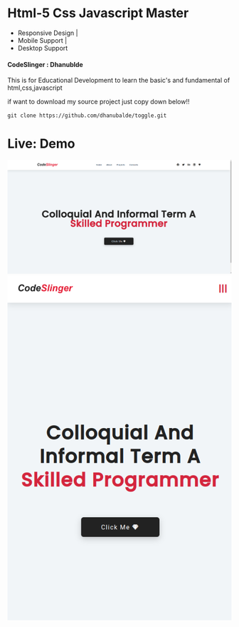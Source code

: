 # Html-5 Css Javascript Master
- Responsive Design | 
- Mobile Support | 
- Desktop Support 
#### CodeSlinger : Dhanublde 




This is for Educational Development to learn the basic's
and fundamental of html,css,javascript


if want to download my source project 
just copy down below!!


```shell
git clone https://github.com/dhanubalde/toggle.git
```

# Live: <a href="https://dhanubalde.github.io/toggle " style="text-decoration:none">Demo</a>

<img src="./image/desktop.png" alt="desktop"/>
<img src="./image/phone.png" alt="phone"/>

